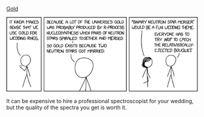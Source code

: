 [Gold](https://xkcd.com/2826)

![Gold](./random_comic.png)

It can be expensive to hire a professional spectroscopist for your wedding, but the quality of the spectra you get is worth it.

